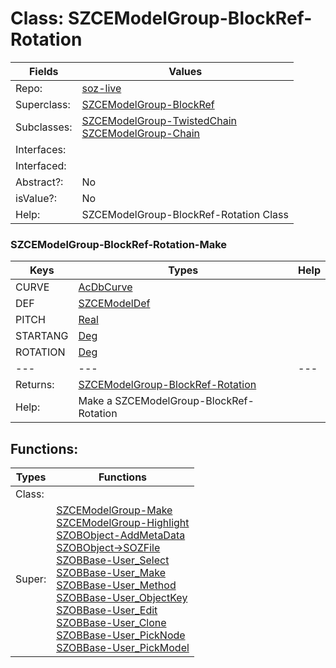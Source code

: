 
# Class:	SZCEModelGroup-BlockRef-Rotation

| Fields | Values |
| --------- | --------- |
| Repo: | [soz-live](/repos/soz-live.html) |
| Superclass: | [SZCEModelGroup-BlockRef](SZCEModelGroup-BlockRef.html) |
| Subclasses: | [SZCEModelGroup-TwistedChain](SZCEModelGroup-TwistedChain.html) <br> [SZCEModelGroup-Chain](SZCEModelGroup-Chain.html) |
| Interfaces: |  |
| Interfaced: |  |
| Abstract?: | No |
| isValue?: | No |
| Help: | SZCEModelGroup-BlockRef-Rotation Class |

### SZCEModelGroup-BlockRef-Rotation-Make

| Keys | Types | Help |
| --------- | --------- | --------- |
| CURVE | [AcDbCurve](AcDbCurve.html) |  |
| DEF | [SZCEModelDef](SZCEModelDef.html) |  |
| PITCH | [Real](Real.html) |  |
| STARTANG | [Deg](Deg.html) |  |
| ROTATION | [Deg](Deg.html) |  |
| --- | --- | --- |
| Returns: | [SZCEModelGroup-BlockRef-Rotation](SZCEModelGroup-BlockRef-Rotation.html) |
| Help: | Make a SZCEModelGroup-BlockRef-Rotation |


## Functions:

| Types | Functions |
| --------- | --------- |
| Class: |  |
| Super: | [SZCEModelGroup-Make](SZCEModelGroup.html) <br> [SZCEModelGroup-Highlight](SZCEModelGroup.html) <br> [SZOBObject-AddMetaData](SZOBObject.html) <br> [SZOBObject->SOZFile](SZOBObject.html) <br> [SZOBBase-User_Select](SZOBBase.html) <br> [SZOBBase-User_Make](SZOBBase.html) <br> [SZOBBase-User_Method](SZOBBase.html) <br> [SZOBBase-User_ObjectKey](SZOBBase.html) <br> [SZOBBase-User_Edit](SZOBBase.html) <br> [SZOBBase-User_Clone](SZOBBase.html) <br> [SZOBBase-User_PickNode](SZOBBase.html) <br> [SZOBBase-User_PickModel](SZOBBase.html) |


